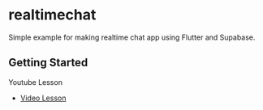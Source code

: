 # realtimechat

Simple example for making realtime chat app using Flutter and Supabase.

## Getting Started

Youtube Lesson

- [Video Lesson](https://www.youtube.com/watch?v=6RPDYtRMNSI)

